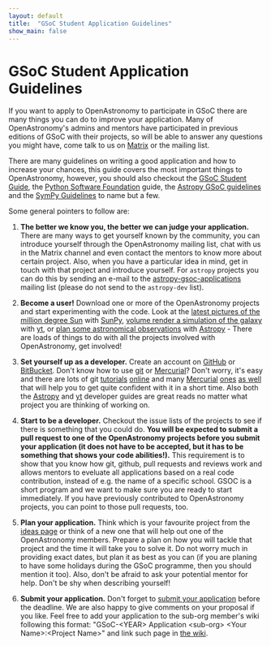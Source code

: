 ```yaml
---
layout: default
title:  "GSoC Student Application Guidelines"
show_main: false
---
```


# GSoC Student Application Guidelines

If you want to apply to OpenAstronomy to participate in GSoC
there are many things you can do to improve your application.
Many of OpenAstronomy's admins and mentors have participated in
previous editions of GSoC with their projects, so will be able to
answer any questions you might have, come talk to us on [Matrix] or the
mailing list.

There are many guidelines on writing a good application and how to
increase your chances, this guide covers the most important things
to OpenAstronomy, however, you should also checkout the [GSoC Student
Guide], the [Python Software Foundation] guide, the [Astropy GSoC guidelines] and the [SymPy
Guidelines] to name but a few.

Some general pointers to follow are:


1. **The better we know you, the better we can judge your application.**
There are many ways to get yourself known by the community, you can introduce yourself through the
OpenAstronomy mailing list, chat with us in the Matrix channel and even contact the mentors to know
more about certain project. Also, when you have a particular idea in
mind, get in touch with that project and introduce yourself.
For `astropy` projects you can do this by sending an e-mail to the
[astropy-gsoc-applications](<mailto:astropy-gsoc-applications@googlegroups.com>) mailing list
(please do not send to the `astropy-dev` list).

2. **Become a user!**
Download one or more of the OpenAstronomy projects and start experimenting with the code.
Look at the [latest pictures of the million degree Sun] with [SunPy](http://sunpy.org/),
[volume render a simulation of the galaxy] with [yt](http://yt-project.org/), or
[plan some astronomical observations] with [Astropy](http://www.astropy.org) - There
are loads of things to do with all the projects involved with OpenAstronomy,
get involved!

3. **Set yourself up as a developer.**
Create an account on [GitHub](http://github.com) or [BitBucket](http://bitbucket.org).
Don't know how to use [git](http://www.git-scm.com/) or [Mercurial](http://mercurial.selenic.com/)?
Don't worry, it's easy and there are lots of git [tutorials](http://try.github.com) [online](http://gitimmersion.com/)
and many [Mercurial](https://www.mercurial-scm.org/wiki/Tutorial) [ones](http://hgbook.red-bean.com/read/)
[as well](http://mercurial.selenic.com/) that will help you to get quite confident with it in a short time.
Also both the [Astropy](http://docs.astropy.org/en/stable/index.html#developer-documentation)
and [yt](http://yt-project.org/docs/dev/developing/developing.html)
developer guides are great reads no matter what project you are thinking of working on.

4. **Start to be a developer.**
Checkout the issue lists of the projects to see if there is something that you could do.
**You will be expected to submit a pull request to one of the OpenAstronomy projects before
you submit your application (it does not have to be accepted, but it has to be something
that shows your code abilities!).** This requirement is to show that you know how git, github,
pull requests and reviews work and allows mentors to eveluate all applications based on a real code
contribution, instead of e.g. the name of a specific school.
GSOC is a short program and we want to make sure you are
ready to start immediately. If you have previously contributed to OpenAstronomy projects,
you can point to those pull requests, too.

5. **Plan your application.**
Think which is your favourite project from the [ideas page](/gsoc/) or think
of a new one that will help out one of the OpenAstronomy members.
Prepare a plan on how you will tackle that project and the time it will take you to solve it.
Do not worry much in providing exact dates, but plan it as best as you can
(if you are planing to have some holidays during the GSoC programme, then you should mention it too).
Also, don't be afraid to ask your potential mentor for help.
Don't be shy when describing yourself!

6. **Submit your application.**
Don't forget to [submit your application](https://summerofcode.withgoogle.com/) before the deadline.
We are also happy to give comments on your proposal if you like.  Feel free to
add your application to the sub-org member's wiki following this format: "GSoC-\<YEAR\> Application \<sub-org\> \<Your Name\>:\<Project Name\>"
and link such page in [the wiki](https://github.com/OpenAstronomy/openastronomy/wiki).

[Matrix]: https://openastronomy.element.io/#/room/#openastronomy:openastronomy.org
[SymPy Guidelines]: https://github.com/sympy/sympy/wiki/GSoC-2017-Application-Template
[Python Software Foundation]: http://python-gsoc.org/
[GSoC Student Guide]: https://google.github.io/gsocguides/student/
[Astropy GSoC guidelines]: https://github.com/astropy/astropy/wiki/GSoC-Guidelines
[latest pictures of the million degree Sun]: http://docs.sunpy.org/en/stable/generated/gallery/plotting/aia_example.html
[volume render a simulation of the galaxy]: http://yt-project.org/docs/dev/quickstart/volume_rendering.html
[plan some astronomical observations]: http://www.astropy.org/astropy-tutorials/Coordinates.html
